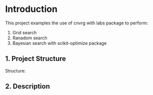 # Introduction
This project examples the use of cnvrg with labs package to perform:
1. Grid search
2. Ranadom search
3. Bayesian search with scikit-optimize package


## 1. Project Structure
Structure:


## 2. Description

